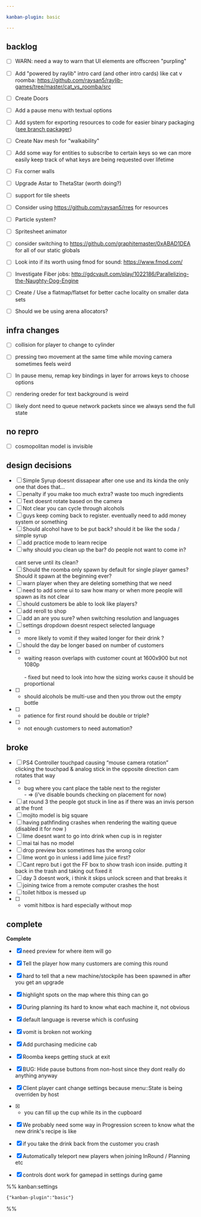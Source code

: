 ```yaml
---

kanban-plugin: basic

---
```


## backlog

- [ ] WARN: need a way to warn that UI elements are offscreen "purpling"
- [ ] Add "powered by raylib" intro card (and other intro cards) like cat v roomba: https://github.com/raysan5/raylib-games/tree/master/cat_vs_roomba/src
- [ ] Create Doors
- [ ] Add a pause menu with textual options
- [ ] Add system for exporting resources to code for easier binary packaging ([see branch packager](https://web.archive.org/web/20210923054249/https://veridisquot.net/singlefilegames.html))
- [ ] Create Nav mesh for "walkability"
- [ ] Add some way for entities to subscribe to certain keys so we can more easily keep track of what keys are being requested over lifetime
- [ ] Fix corner walls
- [ ] Upgrade Astar to ThetaStar (worth doing?)
- [ ] support for tile sheets
- [ ] Consider using https://github.com/raysan5/rres for resources
- [ ] Particle system?
- [ ] Spritesheet animator
- [ ] consider switching to https://github.com/graphitemaster/0xABAD1DEA for all of our static globals
- [ ] Look into if its worth using fmod for sound: https://www.fmod.com/
- [ ] Investigate Fiber jobs: http://gdcvault.com/play/1022186/Parallelizing-the-Naughty-Dog-Engine
- [ ] Create / Use a flatmap/flatset for better cache locality on smaller data sets
- [ ] Should we be using arena allocators?


## infra changes

- [ ] collision for player to change to cylinder
- [ ] pressing two movement at the same time while moving camera sometimes feels weird
- [ ] In pause menu, remap key bindings in layer for arrows keys to choose options
- [ ] rendering oreder for text background is weird
- [ ] likely dont need to queue network packets since we always send the full state


## no repro

- [ ] cosmopolitan model is invisible


## design decisions

- [ ] Simple Syrup doesnt dissapear after one use and its kinda the only one that does that…
- [ ] penalty if you make too much extra? waste too much ingredients
- [ ] Text doesnt rotate based on the camera
- [ ] Not clear you can cycle through alcohols
- [ ] guys keep coming back to register. eventually need to add money system or something
- [ ] Should alcohol have to be put back? should it be like the soda / simple syrup
- [ ] add practice mode to learn recipe
- [ ] why should you clean up the bar? do people not want to come in? <br><br>cant serve until its clean?
- [ ] Should the roomba only spawn by default for single player games? Should it spawn at the beginning ever?
- [ ] warn player when they are deleting something that we need
- [ ] need to add some ui to saw how many or when more people will spawn as its not clear
- [ ] should customers be able to look like players?
- [ ] add reroll to shop
- [ ] add an are you sure? when switching resolution and languages
- [ ] settings dropdown doesnt respect selected language
- [ ] - more likely to vomit if they waited longer for their drink ?
- [ ] should the day be longer based on number of customers
- [ ] - waiting reason overlaps with customer count at 1600x900 but not 1080p<br><br>- fixed but need to look into how the sizing works cause it should be proportional
- [ ] - should alcohols be multi-use and then you throw out the empty bottle
- [ ] - patience for first round should be double or triple?
- [ ] - not enough customers to need automation?


## broke

- [ ] PS4 Controller touchpad causing “mouse camera rotation”<br>clicking the touchpad & analog stick in the opposite direction cam rotates that way
- [ ] - bug where you cant place the table next to the register<br>- => (i’ve disable bounds checking on placement for now)
- [ ] at round 3 the people got stuck in line as if there was an invis person at the front
- [ ] mojito model is big square
- [ ] having pathfinding crashes when rendering the waiting queue (disabled it for now )
- [ ] lime doesnt want to go into drink when cup is in register
- [ ] mai tai has no model
- [ ] drop preview box sometimes has the wrong color
- [ ] lime wont go in unless i add lime juice first?
- [ ] Cant repro but i got the FF box to show trash icon inside. putting it back in the trash and taking out fixed it
- [ ] day 3 doesnt work, i think it skips unlock screen and that breaks it
- [ ] joining twice from a remote computer crashes the host
- [ ] toilet hitbox is messed up
- [ ] - vomit hitbox is hard especially without mop


## complete

**Complete**
- [x] need preview for where item will go
- [x] Tell the player how many customers are coming this round
- [x] hard to tell that a new machine/stockpile has been spawned in after you get an upgrade
- [x] highlight spots on the map where this thing can go
- [x] During planning its hard to know what each machine it, not obvious
- [x] default language is reverse which is confusing
- [x] vomit is broken not working
- [x] Add purchasing medicine cab
- [x] Roomba keeps getting stuck at exit
- [x] BUG: Hide pause buttons from non-host since they dont really do anything anyway
- [x] Client player cant change settings because menu::State is being overriden by host
- [x] - you can fill up the cup while its in the cupboard
- [x] We probably need some way in Progression screen to know what the new drink's recipe is like
- [x] if you take the drink back from the customer you crash
- [x] Automatically teleport new players when joining InRound / Planning etc
- [x] controls dont work for gamepad in settings during game




%% kanban:settings
```
{"kanban-plugin":"basic"}
```
%%